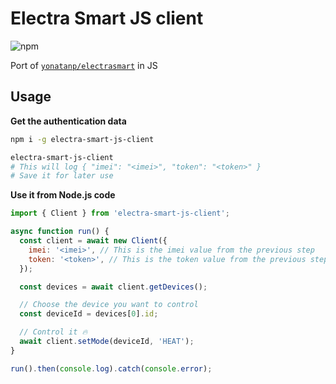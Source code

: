 # Electra Smart JS client
![npm](https://img.shields.io/npm/v/electra-smart-js-client?style=plastic)

Port of [`yonatanp/electrasmart`](https://github.com/yonatanp/electrasmart) in JS

## Usage

**Get the authentication data**

```bash
npm i -g electra-smart-js-client

electra-smart-js-client
# This will log { "imei": "<imei>", "token": "<token>" }
# Save it for later use
```

**Use it from Node.js code**
```js
import { Client } from 'electra-smart-js-client';

async function run() {
  const client = await new Client({
    imei: '<imei>', // This is the imei value from the previous step
    token: '<token>', // This is the token value from the previous step
  });

  const devices = await client.getDevices();

  // Choose the device you want to control
  const deviceId = devices[0].id;

  // Control it 🔥
  await client.setMode(deviceId, 'HEAT');
}

run().then(console.log).catch(console.error);

```

